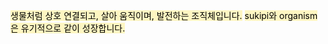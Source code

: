 <mark style="background: #FFF3A3A6;">생물처럼 상호 연결되고, 살아 움직이며, 발전하는 조직체입니다.</mark>
<mark style="background: #FFF3A3A6;">sukipi와 organism은 유기적으로 같이 성장합니다.</mark>
